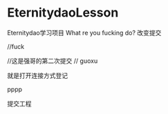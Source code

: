 # EternitydaoLesson
Eternitydao学习项目
What re you fucking do?
改变提交


//fuck


//这是强哥的第二次提交
// guoxu 


就是打开连接方式登记

pppp


提交工程

